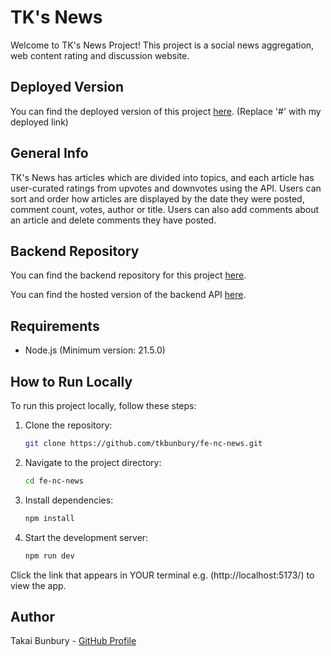 # TK's News

Welcome to TK's News Project! This project is a social news aggregation, web content rating and discussion website.

## Deployed Version

You can find the deployed version of this project [here](#). (Replace '#' with my deployed link)

## General Info

TK's News has articles which are divided into topics, and each article has user-curated ratings from upvotes and downvotes using the API. Users can sort and order how articles are displayed by the date they were posted, comment count, votes, author or title. Users can also add comments about an article and delete comments they have posted.

## Backend Repository

You can find the backend repository for this project [here](https://github.com/tkbunbury/fe-nc-news.git). 

You can find the hosted version of the backend API [here](https://github.com/tkbunbury/nc-news.git).

## Requirements

- Node.js (Minimum version: 21.5.0)

## How to Run Locally

To run this project locally, follow these steps:

1. Clone the repository:

    ```bash
    git clone https://github.com/tkbunbury/fe-nc-news.git

2. Navigate to the project directory:

    ```bash
    cd fe-nc-news

3. Install dependencies:

    ```bash
    npm install

4. Start the development server:

    ```bash
    npm run dev

Click the link that appears in YOUR terminal e.g. (http://localhost:5173/) to view the app.

## Author

Takai Bunbury - [GitHub Profile](https://github.com/tkbunbury) 